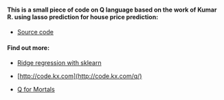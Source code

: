 #### This is a small piece of code on Q language based on the work of Kumar R. using lasso prediction for house price prediction:

* [Source code](https://github.com/t4joel/machine-learning/blob/master/ridge-regression-price-prediction/ridge-regression-price-prediction.q)

#### Find out more:

* [Ridge regression with sklearn](http://scikit-learn.org/stable/modules/generated/sklearn.linear_model.Ridge.html)

* [http://code.kx.com](http://code.kx.com/q/)

* [Q for Mortals](http://code.kx.com/q4m3/)
